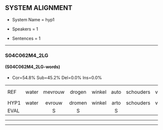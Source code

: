 
## SYSTEM ALIGNMENT

- System Name = hyp1

- Speakers = 1

- Sentences = 1

---

### S04C062M4_2LG

#### (S04C062M4_2LG-words)

- Cor=54.8%	Sub=45.2%	Del=0.0%	Ins=0.0%

|  |  |  |  |  |  |  |  |  |  |  |  |  |  |  |  |  |  |  |  |  |  |  |  |  |  |  |  |  |  |  |  |  |  |  |  |  |  |  |  |  |  |  |
|:--- |:---:|:---:|:---:|:---:|:---:|:---:|:---:|:---:|:---:|:---:|:---:|:---:|:---:|:---:|:---:|:---:|:---:|:---:|:---:|:---:|:---:|:---:|:---:|:---:|:---:|:---:|:---:|:---:|:---:|:---:|:---:|:---:|:---:|:---:|:---:|:---:|:---:|:---:|:---:|:---:|:---:|:---:|
| REF | water | mevrouw | drogen | winkel | auto | schouders | verhaal | koning | moeilijk | speelplaats | drinken | hoofdpijn | regen | vliegtuig | stoppen | opnieuw | gooien | *(sneeuwman) | * | sneeuwen | moeder | liedje | potlood | fietsbel | vinger | dichtbij | meisje | chauffeur | muziek | waarom | scheuren | lawaai | zwemmen | vuurwerk | appel | cola | kussen | eerste | circus | kleuren | voetbal | vlinder |
| HYP1 | water | evrouw | dromen | winkel | arto | schouders | verhaal | konin | moeilijk | speelplaats | drinker | hoofdpijn | regen | vliegtuig | stoppen | opnieuw | gooien | sneeuwman | sea | sneeuwen | moeder | liche | potloods | fietsbil | vinger | dichben | meisje | chauffeur | muziek | warom | scheuren | wawei | swummen | vurewerk | apul | korle | kusen | eerste | circus | kleuren | voetbal | vin |
| EVAL |  | S | S |  | S |  |  | S |  |  | S |  |  |  |  |  |  | S | S |  |  | S | S | S |  | S |  |  |  | S |  | S | S | S | S | S | S |  |  |  |  | S |
---

---
